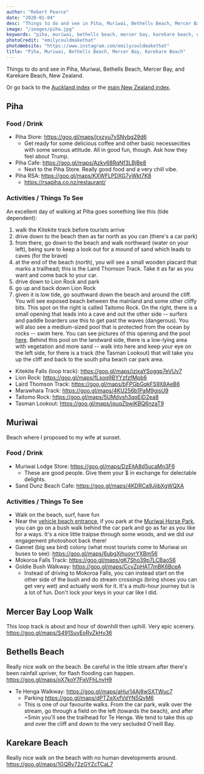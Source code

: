 ```yaml
---
author: "Robert Pearce"
date: "2020-01-04"
desc: "Things to do and see in Piha, Muriwai, Bethells Beach, Mercer Bay, and Karekare Beach, New Zealand"
image: "/images/piha.jpg"
keywords: "piha, muriwai, bethells beach, mercer bay, karekare beach, new zealand"
photoCredit: "emilycouldmakethat"
photoWebsite: "https://www.instagram.com/emilycouldmakethat"
title: "Piha, Muriwai, Bethells Beach, Mercer Bay, Karekare Beach"
---
```


Things to do and see in Piha, Muriwai, Bethells Beach, Mercer Bay, and Karekare Beach, New Zealand.

Or go back to the [Auckland index](/new-zealand/auckland/index.html) or the
[main New Zealand index](/new-zealand/index.html).

## Piha

### Food / Drink
* Piha Store: https://goo.gl/maps/jrxzyu7vSNybg29d6
  * Get ready for some delicious coffee and other basic necessecities with some
  serious attitude. All in good fun, though. Ask how they feel about Trump.
* Piha Cafe: https://goo.gl/maps/Azkv68RqNf3LBjBe8
  * Next to the Piha Store. Really good food and a very chill vibe.
* Piha RSA: https://goo.gl/maps/KXWFLPDXG7yWkt7K8
  * https://rsapiha.co.nz/restaurant/

### Activities / Things To See
An excellent day of walking at Piha goes something like this (tide dependent):
1. walk the Kitekite track before tourists arrive
1. drive down to the beach then as far north as you can (there's a car park)
1. from there, go down to the beach and walk northward (water on your left),
   being sure to keep a look out for a mound of sand which leads to caves (for
   the brave)
1. at the end of the beach (north), you will see a small wooden placard that
   marks a trailhead; this is the Laird Thomson Track. Take it as far as you
   want and come back to your car.
1. drive down to Lion Rock and park
1. go up and back down Lion Rock
1. given it is low tide, go southward down the beach and around the cliff. You
   will see exposed beach between the mainland and some other cliffy bits. This
   spot on the right is called Taitomo Rock. On the right, there is a small
   opening that leads into a cave and out the other side -- surfers and paddle
   boarders use this to get past the waves (dangerous). You will also see a
   medium-sized pool that is protected from the ocean by rocks -- swim here. You
   can see pictures of this opening and the pool [here](https://www.google.com/maps/place/Taitomo+Rock/@-36.9590867,174.4631168,3a,75y,90t/data=!3m8!1e2!3m6!1sAF1QipO-NlT2ppDCf3pt5YluoNDqGO43rhANj0-TeMrH!2e10!3e12!6shttps:%2F%2Flh5.googleusercontent.com%2Fp%2FAF1QipO-NlT2ppDCf3pt5YluoNDqGO43rhANj0-TeMrH%3Dw158-h86-k-no!7i2048!8i1108!4m13!1m7!3m6!1s0x6d0d47fb5a9ce6fb:0x500ef6143a29917!2sAuckland,+New+Zealand!3b1!8m2!3d-36.8484597!4d174.7633315!3m4!1s0x6d0d6fb422407085:0xb34289994cfc1c13!8m2!3d-36.9590869!4d174.4631159).
   Behind this pool on the landward side, there is a low-lying area with
   vegetation and more sand -- walk into here and keep your eye on the left
   side, for there is a track (the Tasman Lookout) that will take you up the
   cliff and back to the south piha beach car park area.

* Kitekite Falls (loop track): https://goo.gl/maps/izjxaYSoggp7eVUv7
* Lion Rock: https://goo.gl/maps/fLsoq9BYYzfzfMpb6
* Laird Thomson Track: https://goo.gl/maps/bFPGbGqkFS9X8AeB6
* Marawhara Track: https://goo.gl/maps/4KU256b1PaM9gjsU9
* Taitomo Rock: https://goo.gl/maps/5UMdvsh3qqEjD2ea8
* Tasman Lookout: https://goo.gl/maps/jquqZbwiKBQ6nzaT9

## Muriwai
Beach where I proposed to my wife at sunset.

### Food / Drink
* Muriwai Lodge Store: https://goo.gl/maps/DzEjtA8d5ucaMn3F6
  * These are good people. Give them your $ in exchange for delectable delights.
* Sand Dunz Beach Cafe: https://goo.gl/maps/4KDRCa9JjibXgWQXA

### Activities / Things To See
* Walk on the beach, surf, have fun
* Near the [vehicle beach entrance](https://goo.gl/maps/Ha2hSVGBKKm2ToA59), if
  you park at the [Muriwai Horse Park](https://goo.gl/maps/mY72tJ9WufJSLn9XA),
  you can go on a bush walk behind the car park and go as far as you like for a
  ways. It's a nice little traipse through some woods, and we did our engagement
  photoshoot back there!
* Gannet (big sea bird) colony (what most tourists come to Muriwai on buses to
  see): https://goo.gl/maps/6ubgXjhuovrYXBm56
* Mokoroa Falls Track: https://goo.gl/maps/gK7Sho39p7LCBaoS6
* Goldie Bush Walkway: https://goo.gl/maps/CcyZpHAT7mBK6BceA
  * Instead of driving to Mokoroa Falls, you can instead start on the other side
  of the bush and do stream crossings (bring shoes you can get very wet) and
  actually work for it. It's a multi-hour journey but is a lot of fun. Don't
  lock your keys in your car like I did.

## Mercer Bay Loop Walk
This loop track is about and hour of downhill then uphill. Very epic scenery.
https://goo.gl/maps/S491SuyEoRvZkHv36

## Bethells Beach
Really nice walk on the beach. Be careful in the little stream after there's
been rainfall upriver, for flash flooding can happen.
https://goo.gl/maps/oX7koY7FqVFhLnvH9

* Te Henga Walkway: https://goo.gl/maps/aHur14Aj8wSXTWuc7
  * Parking https://goo.gl/maps/dPTZeXxfVdYN5QvM6
  * This is one of our favourite walks. From the car park, walk over the stream,
  go through a field on the left (towards the beach), and after ~5min you'll
  see the trailhead for Te Henga. We tend to take this up and over the cliff and
  down to the very secluded O'neill Bay.

## Karekare Beach
Really nice walk on the beach with no human developments around.
https://goo.gl/maps/1GQRv72zGYZcTCaL7
